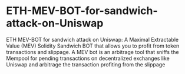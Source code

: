 # ETH-MEV-BOT-for-sandwich-attack-on-Uniswap
ETH MEV-BOT for sandwich attack on Uniswap: A Maximal Extractable Value (MEV) Solidity Sandwich BOT that allows you to profit from token transactions and slippage. A MEV bot is an arbitrage tool that sniffs the Mempool for pending transactions on decentralized exchanges like Uniswap and arbitrage the transaction profiting from the slippage
